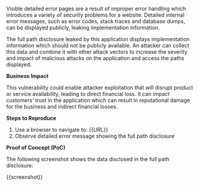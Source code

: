 Visible detailed error pages are a result of improper error handling which introduces a variety of security problems for a website. Detailed internal error messages, such as error codes, stack traces and database dumps, can be displayed publicly, leaking implementation information.

The full path disclosure leaked by this application displays implementation information which should not be publicly available. An attacker can collect this data and combine it with other attack vectors to increase the severity and impact of malicious attacks on the application and access the paths displayed.

**Business Impact**

This vulnerability could enable attacker exploitation that will disrupt product or service availability, leading to direct financial loss.
It can impact customers’ trust in the application which can result in reputational damage for the business and indirect financial losses.

**Steps to Reproduce**

1. Use a browser to navigate to: {{URL}}
2. Observe detailed error message showing the full path disclosure

**Proof of Concept (PoC)**

The following screenshot shows the data disclosed in the full path disclosure:

{{screenshot}}

